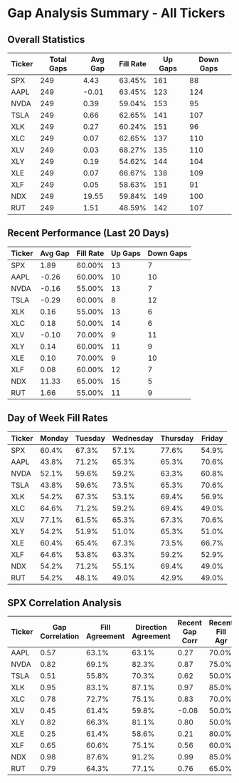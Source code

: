 # Gap Analysis Summary - All Tickers

## Overall Statistics

| Ticker | Total Gaps | Avg Gap | Fill Rate | Up Gaps | Down Gaps |
|--------|------------|----------|-----------|----------|------------|
| SPX | 249 | 4.43 | 63.45% | 161 | 88 |
| AAPL | 249 | -0.01 | 63.45% | 123 | 124 |
| NVDA | 249 | 0.39 | 59.04% | 153 | 95 |
| TSLA | 249 | 0.66 | 62.65% | 141 | 107 |
| XLK | 249 | 0.27 | 60.24% | 151 | 96 |
| XLC | 249 | 0.07 | 62.65% | 137 | 110 |
| XLV | 249 | 0.03 | 68.27% | 135 | 110 |
| XLY | 249 | 0.19 | 54.62% | 144 | 104 |
| XLE | 249 | 0.07 | 66.67% | 138 | 109 |
| XLF | 249 | 0.05 | 58.63% | 151 | 91 |
| NDX | 249 | 19.55 | 59.84% | 149 | 100 |
| RUT | 249 | 1.51 | 48.59% | 142 | 107 |

## Recent Performance (Last 20 Days)

| Ticker | Avg Gap | Fill Rate | Up Gaps | Down Gaps |
|--------|----------|-----------|----------|------------|
| SPX | 1.89 | 60.00% | 13 | 7 |
| AAPL | -0.26 | 60.00% | 10 | 10 |
| NVDA | -0.16 | 55.00% | 13 | 7 |
| TSLA | -0.29 | 60.00% | 8 | 12 |
| XLK | 0.16 | 55.00% | 13 | 6 |
| XLC | 0.18 | 50.00% | 14 | 6 |
| XLV | -0.10 | 70.00% | 9 | 11 |
| XLY | 0.14 | 60.00% | 11 | 9 |
| XLE | 0.10 | 70.00% | 9 | 10 |
| XLF | 0.08 | 60.00% | 12 | 7 |
| NDX | 11.33 | 65.00% | 15 | 5 |
| RUT | 1.66 | 55.00% | 11 | 9 |

## Day of Week Fill Rates

| Ticker | Monday | Tuesday | Wednesday | Thursday | Friday |
|--------|---------|----------|-----------|-----------|--------|
| SPX | 60.4% | 67.3% | 57.1% | 77.6% | 54.9% |
| AAPL | 43.8% | 71.2% | 65.3% | 65.3% | 70.6% |
| NVDA | 52.1% | 59.6% | 59.2% | 63.3% | 60.8% |
| TSLA | 43.8% | 59.6% | 73.5% | 65.3% | 70.6% |
| XLK | 54.2% | 67.3% | 53.1% | 69.4% | 56.9% |
| XLC | 64.6% | 71.2% | 59.2% | 69.4% | 49.0% |
| XLV | 77.1% | 61.5% | 65.3% | 67.3% | 70.6% |
| XLY | 54.2% | 51.9% | 51.0% | 65.3% | 51.0% |
| XLE | 60.4% | 65.4% | 67.3% | 73.5% | 66.7% |
| XLF | 64.6% | 53.8% | 63.3% | 59.2% | 52.9% |
| NDX | 54.2% | 71.2% | 55.1% | 69.4% | 49.0% |
| RUT | 54.2% | 48.1% | 49.0% | 42.9% | 49.0% |

## SPX Correlation Analysis

| Ticker | Gap Correlation | Fill Agreement | Direction Agreement | Recent Gap Corr | Recent Fill Agr | Recent Dir Agr |
|--------|-----------------|----------------|-------------------|----------------|----------------|---------------|
| AAPL | 0.57 | 63.1% | 63.1% | 0.27 | 70.0% | 55.0% |
| NVDA | 0.82 | 69.1% | 82.3% | 0.87 | 75.0% | 80.0% |
| TSLA | 0.51 | 55.8% | 70.3% | 0.62 | 50.0% | 65.0% |
| XLK | 0.95 | 83.1% | 87.1% | 0.97 | 85.0% | 80.0% |
| XLC | 0.78 | 72.7% | 75.1% | 0.83 | 70.0% | 85.0% |
| XLV | 0.45 | 61.4% | 59.8% | -0.08 | 50.0% | 40.0% |
| XLY | 0.82 | 66.3% | 81.1% | 0.80 | 50.0% | 80.0% |
| XLE | 0.25 | 61.4% | 58.6% | 0.21 | 80.0% | 50.0% |
| XLF | 0.65 | 60.6% | 75.1% | 0.56 | 60.0% | 65.0% |
| NDX | 0.98 | 87.6% | 91.2% | 0.99 | 85.0% | 90.0% |
| RUT | 0.79 | 64.3% | 77.1% | 0.76 | 65.0% | 70.0% |
